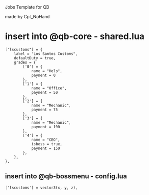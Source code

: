 Jobs Template for QB

made by Cpt_NoHand



# insert into @qb-core - shared.lua
```
["lscustoms"] = {
	label = "Los Santos Customs",
	defaultDuty = true,
	grades = {
        ['0'] = {
            name = "Help",
            payment = 0
        },
		['1'] = {
            name = "Office",
            payment = 50
        },
        ['2'] = {
            name = "Mechanic",
            payment = 75
        },
		['3'] = {
            name = "Mechanic",
            payment = 100
        },
        ['4'] = {
            name = "CEO",
            isboss = true,
            payment = 150
        },
    },
},		
```


## insert into @qb-bossmenu - config.lua
```
['lscustoms'] = vector3(x, y, z),
```